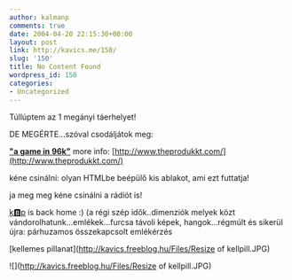 ```yaml
---
author: kalmanp
comments: true
date: 2004-04-20 22:15:30+00:00
layout: post
link: http://kavics.me/150/
slug: '150'
title: No Content Found
wordpress_id: 150
categories:
- Uncategorized
---
```


Túllúptem az 1 megányi táerhelyet!




DE MEGÉRTE...szóval csodáljátok meg:




[**"a game in 96k"**](http://kavics.freeblog.hu/Files/kkrieger-beta.zip) more info: [http://www.theprodukkt.com/](http://www.theprodukkt.com/)




kéne csinálni: olyan HTMLbe beépülő kis ablakot, ami ezt futtatja!




ja meg meg kéne csinálni a rádiót is!




[k:b:p](http://kbp.tatu.hu/tobbi/) is back home :) (a régi szép idők..dimenziók melyek közt vándorolhatunk...emlékek...furcsa távoli képek, hangok...régmúlt és sikerül újra: párhuzamos összekapcsolt emlékérzés




[kellemes pillanat](http://kavics.freeblog.hu/Files/Resize of kellpill.JPG)




![](http://kavics.freeblog.hu/Files/Resize of kellpill.JPG)
